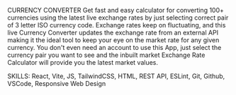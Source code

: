 CURRENCY CONVERTER
Get fast and easy calculator for converting 100+ currencies using the latest live exchange rates by just selecting correct pair of 3 letter
ISO currency code. Exchange rates keep on fluctuating, and this live Currency Converter updates the exchange rate from an external API making
it the ideal tool to keep your eye on the market rate for any given currency. You don't even need an account to use this App, just select the
currency pair you want to see and the inbuilt market Exchange Rate Calculator will provide you the latest market values.

SKILLS: React, Vite, JS, TailwindCSS, HTML, REST API, ESLint, Git, Github, VSCode, Responsive Web Design
